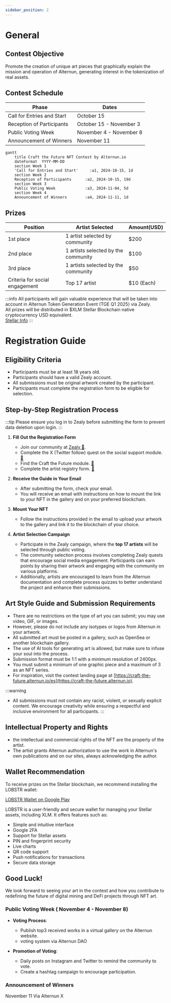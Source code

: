 ```yaml
---
sidebar_position: 2
---
```


# General

## Contest Objective
Promote the creation of unique art pieces that graphically explain the mission and operation of Alternun, generating interest in the tokenization of real assets.

## Contest Schedule


| Phase                      | Dates                    |
| -------------------------- | ------------------------ |
| Call for Entries and Start | October 15               |
| Reception of Participants  | October 15 - November 3  |
| Public Voting Week         | November 4 -  November 8 |
| Announcement of Winners    | November 11              |


```mermaid
gantt
    title Craft the Future NFT Contest by Alternun.io
    dateFormat  YYYY-MM-DD
    section Week 1
    'Call for Entries and Start'     :a1, 2024-10-15, 1d
    section Week 2
    Reception of Participants      :a2, 2024-10-15, 19d
    section Week 3
    Public Voting Week             :a3, 2024-11-04, 5d
    section Week 4
    Announcement of Winners        :a4, 2024-11-11, 1d
```

## Prizes


| Position                       | Artist Selected                     | Amount(USD) |
| ------------------------------ | ----------------------------------- | ----------- |
| 1st place                      | 1 artist selected by community      | $200        |
| 2nd place                      | 1 artists selected by the community | $100        |
| 3rd place                      | 1 artists selected by the community | $50         |
| Criteria for social engagement | Top 17 artist                       | $10 (Each)  |

:::info
All participants will gain valuable experience that will be taken into account in Alternun Token Generation Event (TGE Q1 2025) via Zealy. \
All prizes will be distributed in $XLM Stellar Blockchain native cryptocurrency USD equivalent. \
[Stellar Info](https://stellarchain.io/)
:::
# Registration Guide

## Eligibility Criteria
- Participants must be at least 18 years old.
- Participants should have a valid Zealy account.
- All submissions must be original artwork created by the participant.
- Participants must complete the registration form to be eligible for selection.

## Step-by-Step Registration Process
:::tip
Please ensure you log in to Zealy before submitting the form to prevent data deletion upon login.
:::

1. **Fill Out the Registration Form**
   - Join our community at [Zealy 🔗](https://zealy.io/cw/alternun/invite/TTVWe--hMN2Y3N-ibl-XV).
   - Complete the X (Twitter follow) quest on the social support module. [🔗](https://zealy.io/cw/alternun/questboard/08729b66-f66a-4364-8691-6fbcffff4f0a/469c1245-ab3b-406c-8e9d-5c8e8c82a9cc)
   - Find the Craft the Future module. [🔗](https://zealy.io/cw/alternun/questboard/c7da4780-1ad0-4ad8-8cb8-affbcff91ab2)
   - Complete the artist registry form. [🔗](https://zealy.io/cw/alternun/questboard/c7da4780-1ad0-4ad8-8cb8-affbcff91ab2/1a7427e2-4ac4-4d0f-abb2-23ad8e19e456)
   

2. **Receive the Guide in Your Email**
   - After submitting the form, check your email.
   - You will receive an email with instructions on how to mount the link to your NFT in the gallery and on your preferred blockchain.

3. **Mount Your NFT**
   - Follow the instructions provided in the email to upload your artwork to the gallery and link it to the blockchain of your choice.

4. **Artist Selection Campaign**
   - Participate in the Zealy campaign, where the **top 17 artists** will be selected through public voting.
   - The community selection process involves completing Zealy quests that encourage social media engagement. Participants can earn points by sharing their artwork and engaging with the community on various platforms.
   - Additionally, artists are encouraged to learn from the Alternun documentation and complete process quizzes to better understand the project and enhance their submissions.

## Art Style Guide and Submission Requirements
- There are no restrictions on the type of art you can submit; you may use video, GIF, or images.
- However, please do not include any isotypes or logos from Alternun in your artwork.
- All submitted art must be posted in a gallery, such as OpenSea or another blockchain gallery.
- The use of AI tools for generating art is allowed, but make sure to infuse your soul into the process.
- Submission format must be 1:1 with a minimum resolution of 2400px.
- You must submit a minimum of one graphic piece and a maximum of 3 as an NFT series.
- For inspiration, visit the contest landing page at [https://craft-the-future.alternun.io/es](https://craft-the-future.alternun.io).

:::warning
- All submissions must not contain any racist, violent, or sexually explicit content. We encourage creativity while ensuring a respectful and inclusive environment for all participants.
:::

## Intellectual Property and Rights
- the intellectual and commercial rights of the NFT are the property of the artist. 
- The artist grants Alternun authorization to use the work in Alternun's own publications and on our sites, always acknowledging the author.

## Wallet Recommendation
To receive prizes on the Stellar blockchain, we recommend installing the LOBSTR wallet:

[LOBSTR Wallet on Google Play](https://play.google.com/store/apps/details?id=com.lobstr.client&hl=es_VE&pli=1)

LOBSTR is a user-friendly and secure wallet for managing your Stellar assets, including XLM. It offers features such as:
- Simple and intuitive interface
- Google 2FA
- Support for Stellar assets
- PIN and fingerprint security
- Live charts
- QR code support
- Push notifications for transactions
- Secure data storage

## Good Luck!

We look forward to seeing your art in the contest and how you contribute to redefining the future of digital mining and DeFi projects through NFT art.

### Public Voting Week ( November 4 - November 8)
- **Voting Process**:
  - Publish top3 received works in a virtual gallery on the Alternun website.
  - voting system via Alternun DAO
  
- **Promotion of Voting**:
  - Daily posts on Instagram and Twitter to remind the community to vote.
  - Create a hashtag campaign to encourage participation.

### Announcement of Winners

November 11 Via Alternun X




